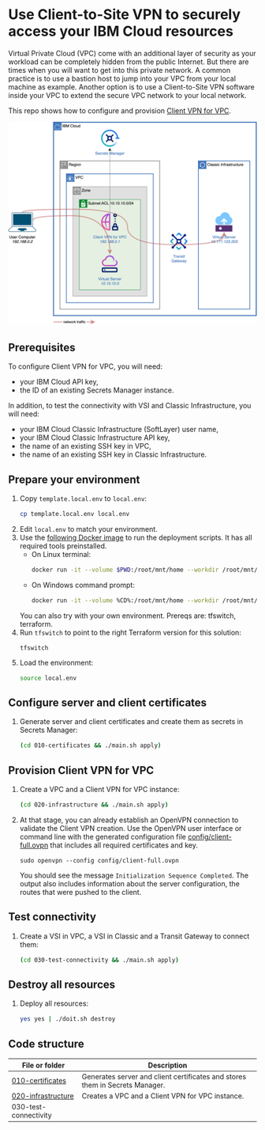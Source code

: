 # Use Client-to-Site VPN to securely access your IBM Cloud resources

Virtual Private Cloud (VPC) come with an additional layer of security as your workload can be completely hidden from the public Internet. But there are times when you will want to get into this private network. A common practice is to use a bastion host to jump into your VPC from your local machine as example. Another option is to use a Client-to-Site VPN software inside your VPC to extend the secure VPC network to your local network.

This repo shows how to configure and provision [Client VPN for VPC](https://cloud.ibm.com/docs/vpc?topic=vpc-vpn-client-to-site-overview).

![Architecture](./architecture.png)

## Prerequisites

To configure Client VPN for VPC, you will need:
* your IBM Cloud API key,
* the ID of an existing Secrets Manager instance.

In addition, to test the connectivity with VSI and Classic Infrastructure, you will need:
* your IBM Cloud Classic Infrastructure (SoftLayer) user name,
* your IBM Cloud Classic Infrastructure API key,
* the name of an existing SSH key in VPC,
* the name of an existing SSH key in Classic Infrastructure.

## Prepare your environment

1. Copy `template.local.env` to `local.env`:
   ```sh
   cp template.local.env local.env
   ```
1. Edit `local.env` to match your environment.
1. Use the [following Docker image](https://github.com/l2fprod/ibmcloud-ci) to run the deployment scripts. It has all required tools preinstalled.
   * On Linux terminal:
      ```sh
      docker run -it --volume $PWD:/root/mnt/home --workdir /root/mnt/home l2fprod/ibmcloud-ci
      ```
   * On Windows command prompt:
      ```sh
      docker run -it --volume %CD%:/root/mnt/home --workdir /root/mnt/home l2fprod/ibmcloud-ci
      ```
   You can also try with your own environment. Prereqs are: tfswitch, terraform.
1. Run `tfswitch` to point to the right Terraform version for this solution:
   ```
   tfswitch
   ```
1. Load the environment:
   ```sh
   source local.env
   ```

## Configure server and client certificates

1. Generate server and client certificates and create them as secrets in Secrets Manager:
   ```sh
   (cd 010-certificates && ./main.sh apply)
   ```

## Provision Client VPN for VPC

1. Create a VPC and a Client VPN for VPC instance:
   ```sh
   (cd 020-infrastructure && ./main.sh apply)
   ```
1. At that stage, you can already establish an OpenVPN connection to validate the Client VPN creation. Use the OpenVPN user interface or command line with the generated configuration file [config/client-full.ovpn](./config/client-full.ovpn) that includes all required certificates and key.
   ```
   sudo openvpn --config config/client-full.ovpn
   ```

   You should see the message `Initialization Sequence Completed`. The output also includes information about the server configuration, the routes that were pushed to the client.

## Test connectivity

1. Create a VSI in VPC, a VSI in Classic and a Transit Gateway to connect them:
   ```sh
   (cd 030-test-connectivity && ./main.sh apply)
   ```

## Destroy all resources

1. Deploy all resources:
   ```sh
   yes yes | ./doit.sh destroy
   ```

## Code structure

| File or folder | Description |
| -------------- | ----------- |
| [010-certificates](./010-certificates/) | Generates server and client certificates and stores them in Secrets Manager. |
| [020-infrastructure](./020-infrastructure/) | Creates a VPC and a Client VPN for VPC instance. |
| 030-test-connectivity |  |